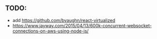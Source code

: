 


## TODO:

- add https://github.com/bvaughn/react-virtualized
- https://www.jayway.com/2015/04/13/600k-concurrent-websocket-connections-on-aws-using-node-js/
